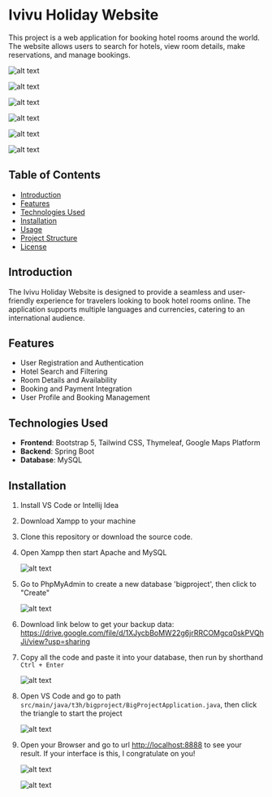 # Ivivu Holiday Website

This project is a web application for booking hotel rooms around the world. The website allows users to search for hotels, view room details, make reservations, and manage bookings.

![alt text](image-7.png)

![alt text](image-8.png)

![alt text](image-9.png)

![alt text](image-10.png)

![alt text](image-12.png)

![alt text](image-11.png)

## Table of Contents

-   [Introduction](#introduction)
-   [Features](#features)
-   [Technologies Used](#technologies-used)
-   [Installation](#installation)
-   [Usage](#usage)
-   [Project Structure](#project-structure)
-   [License](#license)

## Introduction

The Ivivu Holiday Website is designed to provide a seamless and user-friendly experience for travelers looking to book hotel rooms online. The application supports multiple languages and currencies, catering to an international audience.

## Features

-   User Registration and Authentication
-   Hotel Search and Filtering
-   Room Details and Availability
-   Booking and Payment Integration
-   User Profile and Booking Management

## Technologies Used

-   **Frontend**: Bootstrap 5, Tailwind CSS, Thymeleaf, Google Maps Platform
-   **Backend**: Spring Boot
-   **Database**: MySQL

## Installation

1. Install VS Code or Intellij Idea
2. Download Xampp to your machine
3. Clone this repository or download the source code.
4. Open Xampp then start Apache and MySQL

    ![alt text](image.png)

5. Go to PhpMyAdmin to create a new database 'bigproject', then click to "Create"

    ![alt text](image-1.png)

6. Download link below to get your backup data:
   <a href="https://drive.google.com/file/d/1XJycbBoMW22g6jrRRCOMgcq0skPVQhJi/view?usp=sharing">https://drive.google.com/file/d/1XJycbBoMW22g6jrRRCOMgcq0skPVQhJi/view?usp=sharing</a>
7. Copy all the code and paste it into your database, then run by shorthand `Ctrl + Enter`

    ![alt text](image-2.png)

8. Open VS Code and go to path `src/main/java/t3h/bigproject/BigProjectApplication.java`, then click the triangle to start the project

    ![alt text](image-3.png)

9. Open your Browser and go to url <a href="http://localhost:8888">http://localhost:8888</a> to see your result. If your interface is this, I congratulate on you!

    ![alt text](image-5.png)

    ![alt text](image-6.png)

